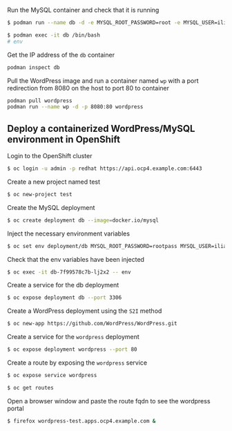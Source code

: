 Run the MySQL container and check that it is running

```bash
$ podman run --name db -d -e MYSQL_ROOT_PASSWORD=root -e MYSQL_USER=ilia -e MYSQL_PASSWORD=pass -e MYSQL_DATABASE=wpdb mysql
```

```bash
$ podman exec -it db /bin/bash
# env
```

Get the IP address of the `db` container

```bash
podman inspect db
```

Pull the WordPress image and run a container named `wp` with a port redirection from 8080 on the host to port 80 to container

```bash
podman pull wordpress
podman run --name wp -d -p 8080:80 wordpress

```

## Deploy a containerized WordPress/MySQL environment in OpenShift

Login to the OpenShift cluster

```bash
$ oc login -u admin -p redhat https://api.ocp4.example.com:6443
```
Create a new project named test

```bash
$ oc new-project test
```
Create the MySQL deployment

```bash
$ oc create deployment db --image=docker.io/mysql

```
Inject the necessary environment variables

```bash
$ oc set env deployment/db MYSQL_ROOT_PASSWORD=rootpass MYSQL_USER=ilia MYSQL_PASSWORD=pass MYSQL_DATABASE=wpdb

```

Check that the env variables have been injected

```bash
$ oc exec -it db-7f99578c7b-lj2x2 -- env

```

Create a service for the db deployment

```bash
$ oc expose deployment db --port 3306
```

Create a WordPress deployment using the `S2I` method

```bash
$ oc new-app https://github.com/WordPress/WordPress.git
```

Create a service for the `wordpress` deployment

```bash
$ oc expose deployment wordpress --port 80
```

Create a route by exposing the `wordpress` service

```bash
$ oc expose service wordpress
```

```bash
$ oc get routes
```

Open a browser window and paste the route fqdn to see the wordpress portal

```bash
$ firefox wordpress-test.apps.ocp4.example.com &
```
